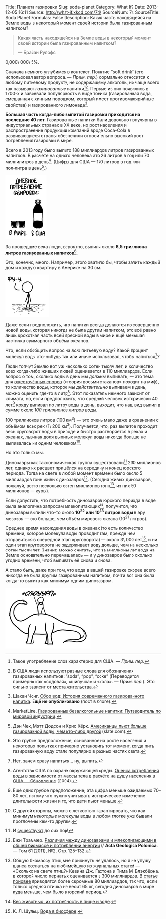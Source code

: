Title: Планета газировки
Slug: soda-planet
Category: What If?
Date: 2013-12-05 16:11
Source: http://what-if.xkcd.com/74/
SourceNum: 74
SourceTitle: Soda Planet
Formulas: False
Description: Какая часть находящейся на Земле воды в некоторый момент своей истории была газированным напитком?

> Какая часть находящейся на Земле воды в некоторый момент своей истории была газированным напитком?
>
> — Брайан Рулофс

0,000\ 000\ 5%.

Сначала немного углубимся в контекст. Понятие “soft drink” (его использовал автор вопроса. — *Прим. пер.*) формально относится к любому питьевому продукту, не содержащему алкоголь, но чаще всего так называют _газированные_ напитки[^1][^2]. Первые из них появились в 1700-х и завоевали популярность в виде тоника (газированная вода, смешанная с хинным порошком, который имеет противомалярийные свойства) и газированного лимонада[^3].

**Бóльшая часть когда-либо выпитой газировки приходится на последние 40 лет.** Газированные напитки были довольно популярны в индустриальных странах в XX веке, но рост населения и распространение продукции компаний вроде Coca-Cola в развивающиеся страны обеспечили относительно высокий рост потребления газировки в мире.

Всего в 2013 году было выпито 188 миллиардов литров газированных напитков. В расчёте на одного человека это 26 литров в год или 70 миллилитров в день[^4]. (Цифры для США — 170 литров в год или пол&#8209;литра в день[^5].)

![](/uploads/074-soda-planet/soda_usworld_ru.png "И ведь каждая бутылка газировки — это парочка «Киндер-сюрпризов».")

За прошедшие века люди, вероятно, выпили около **6,5 триллиона литров газированных напитков**[^6].

Это, конечно, много. Например, этого хватило бы, чтобы залить каждый дом и каждую квартиру в Америке на 30 см.

![](/uploads/074-soda-planet/soda_floor_ru.png "Скоро вернусь, ввёл на Amazon\'е «соломинка до пола».")

Даже если предположить, что напитки всегда делаются из совершенно новой воды, которая никогда не была другим напитком, это всё равно лишь крохотная часть всей пресной воды в мире и ещё меньшая частичка суммарного объёма океанов.

Что, если обобщить вопрос на _всю_ питьевую воду? Какой процент молекул воды кто-нибудь так или иначе использовал, чтобы напиться[^7]?

Люди топчут Землю вот уж несколько сотен тысяч лет, и количество всех когда-либо живших людей оценивается в 110 миллиардов. Если вопрос о том, сколько воды в день мы _должны_ выпивать, — это тема для [ожесточённых споров](https://www.google.com/search?q=стаканов+воды+в+день) («теория восьми стаканов» походит на миф), то количество воды, которое мы _действительно_ выпиваем в день, можно оценить где-то в литр[^8]. Этот показатель немного зависит от климата, но, если предположить, что средний человек исторически 40 лет[^9] кряду выпивал по литру воды в день, выходит, что наш вид выпил в сумме около *100 триллионов литров воды*.

100 триллионов литров (100 км<sup>3</sup>) — это очень мало даже в сравнении с объёмом всех рек (1\ 200 км<sup>3</sup>). Получается, что, раз выпитое проходит весь круговорот воды в природе и быстро растворяется в реках и океанах, львиная доля выпитых молекул воды никогда больше не выпивалась ни одним человеком[^10].

Но это только мы.

Динозавры как таксономическая группа существовали[^11] 230 миллионов лет, однако их расцвет пришёлся на середину и конец юрского периода. Тогда на свете в любой момент времени было около 5 миллиардов тонн живых динозавров[^12]. (Сегодня живых динозавров, пожалуй, всего несколько сотен миллионов тонн[^13], из них 50 миллионов — куры).

Если допустить, что потребность динозавров юрского периода в воде была аналогична запросам млекопитающих[^14], получится, что динозавры выпили что-то около **10<sup>22</sup> или 10<sup>23</sup> литров воды** в эру мезозоя — это больше, чем объём мирового океана (10<sup>21</sup> литров).

Среднее время нахождения воды в океанах (то есть количество времени, которое молекула воды проводит там, прежде чем отправиться в очередной этап круговорота) — около 3\ 000 лет[^15], и ни один этап круговорота не задерживает воду дольше, чем на несколько сотен тысяч лет. Значит, можно считать, что за миллионы лет вода на Земле основательно перемешалась — и у динозавров было сколько угодно времени, чтоб выпивать её снова и снова.

А стало быть, даже при том, что вода в вашей газировке скорее всего никогда не была другим газированным напитком, почти вся она была когда-то выпита как минимум одним динозавром.

![](/uploads/074-soda-planet/soda_dinosaur_ru.png "*слюууууурп* — РРРРРРР — Прости.")

[^1]: Такое употребление слов характерно для США. — *Прим. пер.*
[^2]: В США люди используют разные слова для обозначения газированных напитков: “soda”, “pop”, “coke” (Переводится примерно как «содовая», «шипучка» и «кола». — *Прим. пер.*). Это сильно зависит от [места жительства](http://www.popvssoda.com/).
[^3]: Шахан Чонг. [Сбор вод: История современного газированного напитка](http://scheong.wordpress.com/2011/03/27/taking-the-waters-the-history-of-the-modern-soft-drink/). **Ещё не опубликовано** (пост в блоге).
[^4]: MarketLine. [Газированные безалкогольные напитки: Путеводитель по мировой индустрии](http://www.reportlinker.com/p0171897-summary/Carbonated-Soft-Drinks-Global-Industry-Guide.html).
[^5]: Дэн Чек, Мэтт Додсон и Крис Кёрк. [Американцы пьют больше газированной воды, чем кто-либо другой](http://www.slate.com/articles/health_and_science/map_of_the_week/2012/07/map_of_soda_consumption_americans_drink_more_than_anyone_else_.html) (slate.com).
[^6]: Это грубое предположение, основанное на росте населения и некоторых попытках примерно установить тот момент, когда пить газированную воду стало популярно в разных частях света.
[^7]: Нет, зачем сразу напиться… ну, выпить.
[^8]: Агентство США по охране окружающей среды. [Оценка потребления воды в зависимости от массы тела в расчёте на душу населения в США — Обновление](http://water.epa.gov/action/advisories/drinking/upload/2005_05_06_criteria_drinking_percapita_2004.pdf) (2004).
[^9]: Ещё одно грубое предположение; эта цифра меньше ожидаемых 70–80 лет, потому что нужно учитывать историческое изменение длительности жизни и то, что дети пьют меньше.
[^10]: С другой стороны, можно с легкостью гарантировать, что как минимум _некоторые_ молекулы воды в любом глотке уже бывали проглочены кем-то другим.
[^11]: И [существуют](http://xkcd.com/1211) до сих пор!
[^12]: Ежи Траммер. [Различия между динозаврами и млекопитающими в общей биомассе и потреблении энергии](http://agp.org.pl/table/pdf/61-2/trammer.pdf) // **Acta Geologica Polonica**. — Том 61 (2011), №2. Стр. 125–132.
[^13]: Общую биомассу птиц мне прикинуть не удалось, но я не упущу шанса сослаться на любимейшую из журнальных статей — «[Сколько на свете птиц?](http://link.springer.com/article/10.1023%2FA%3A1018341530497)» Кевина Дж. Гастона и Тима М. Блэкбёрна, в которой число пернатых оценивается в 300 миллиардов. В [статье поновее](http://rspb.royalsocietypublishing.org/content/270/1521/1293.full.pdf) приводятся более скромные 80 миллиардов, так что, если только средняя птичка не весит 65 кг, сегодня динозавров в мире куда меньше, чем было в юрский период.
[^14]: [Вес животных, их потребность в пище и воде](http://www.env.gov.bc.ca/wat/wq/reference/foodandwater.html).
[^15]: К. Л. Шульц. [Вода в биосфере](http://www.esf.edu/efb/schulz/Limnology/hydrologic.html).
